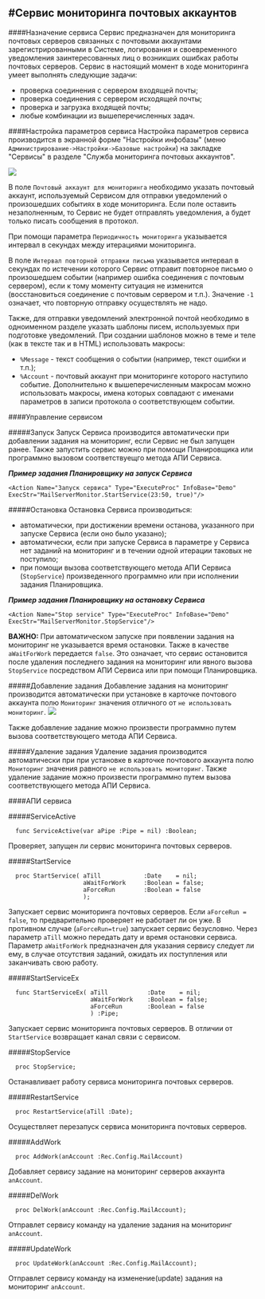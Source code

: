 ﻿#Сервис мониторинга почтовых аккаунтов
---
####Назначение сервиса
Сервис предназначен для мониторинга почтовых серверов связанных с почтовыми аккаунтами зарегистрированными в Системе,
логирования и своевременного уведомления заинтересованных лиц о возникших ошибках работы почтовых серверов.
Сервис в настоящий момент в ходе мониторинга умеет выполнять следующие задачи:
- проверка соединения с сервером входящей почты;
- проверка соединения с сервером исходящей почты;
- проверка и загрузка входящей почты;
- любые комбинации из вышеперечисленных задач.

####Настройка параметров сервиса
Настройка параметров сервиса производится в экранной форме "Настройки инфобазы"
(меню `Администрирование->Настройки->Базовые настройки`) на закладке "Сервисы" в разделе "Служба мониторинга почтовых аккаунтов".

![](topic:.Администрирование.AddFiles.screen_MailAccountMonitorSettings.png)

В поле `Почтовый аккаунт для мониторинга` необходимо указать почтовый аккаунт, используемый Сервисом для отправки уведомлений о произошедших событиях в ходе мониторинга.
Если поле оставить незаполненным, то Сервис не будет отправлять уведомления, а будет только писать сообщения в протокол.

При помощи параметра `Периодичность мониторинга` указывается интервал в секундах между итерациями мониторинга.

В поле `Интервал повторной отправки письма` указывается интервал в секундах по истечении которого Сервис отправит повторное письмо о произошедшем событии (например ошибка соединения с почтовым сервером),
если к тому моменту ситуация не изменится (восстановиться соединение с почтовым сервером и т.п.). Значение `-1` означает, что повторную отправку осуществлять не надо.

Также, для отправки уведомлений электронной почтой необходимо в одноименном разделе указать шаблоны писем, используемых при подготовке уведомлений.
При создании шаблонов можно в теме и теле (как в тексте так и в HTML) использовать макросы:
- `%Message` - текст сообщения о событии (например, текст ошибки и т.п.);
- `%Account` - почтовый аккаунт при мониторинге которого наступило событие.
Дополнительно к вышеперечисленным макросам можно использовать макросы, имена которых совпадают с именами параметров в записи протокола о соответствующем событии.

####Управление сервисом

#####Запуск
Запуск Сервиса производится автоматически при добавлении задания на мониторинг, если Сервис не был запущен ранее.
Также запустить сервис можно при помощи Планировщика или программно вызовом соответствуещго метода АПИ Сервиса.

***Пример задания Планировщику на запуск Сервиса***
```
<Action Name="Запуск сервиса" Type="ExecuteProc" InfoBase="Demo" ExecStr="MailServerMonitor.StartService(23:50, true)"/>
```

#####Остановка
Остановка Сервиса производиться:
- автоматически, при достижении времени останова, указанного при запуске Сервиса (если оно было указано);
- автоматически, если при запуске Сервиса в параметре у Сервиса нет заданий на мониторинг и в течении одной итерации таковых не поступило;
- при помощи вызова соответствующего метода АПИ Сервиса (`StopService`) произведенного программно или при исполнении задания Планировщика.

***Пример задания Планировщику на остановку Сервиса***
```
<Action Name="Stop service" Type="ExecuteProc" InfoBase="Demo" ExecStr="MailServerMonitor.StopService"/>
```

**ВАЖНО:** При автоматическом запуске при появлении задания на мониторинг не указывается время остановки. Также в качестве `aWaitForWork` передается `false`.
Это означает, что сервис остановится после удаления последнего задания на мониторинг или явного вызова `StopService` посредством АПИ Сервиса или при помощи Планировщика.

#####Добавление задания
Добавление задания на мониторинг производится автоматически при установке в карточке почтового аккаунта полю `Мониторинг` значения отличного от `не использовать мониторинг`.
![](topic:.Администрирование.AddFiles.screen_MailAccountSettings_Monitoring.png)

Также добавление задание можно произвести программно путем вызова соответствующего метода АПИ Сервиса.

#####Удаление задания
Удаление задания производится автоматически при при установке в карточке почтового аккаунта полю `Мониторинг` значения равного `не использовать мониторинг`.
Также удаление задание можно произвести программно путем вызова соответствующего метода АПИ Сервиса.

####АПИ сервиса

#####ServiceActive
```
  func ServiceActive(var aPipe :Pipe = nil) :Boolean;
```
Проверяет, запущен ли сервис мониторинга почтовых серверов.

#####StartService
```
  proc StartService( aTill            :Date    = nil;
                     aWaitForWork     :Boolean = false;
                     aForceRun        :Boolean = false
                     );
```
Запускает сервис мониторинга почтовых серверов.
Если `aForceRun = false`, то предварительно проверяет не работает ли он уже.
В противном случае (`aForceRun=true`) запускает сервис безусловно.
Через параметр `aTill` можно передать дату и время остановки сервиса.
Параметр `aWaitForWork` предназначен для указания сервису следует ли ему,
в случае отсутствия заданий, ожидать их поступления или заканчивать свою работу.

#####StartServiceEx
```
  func StartServiceEx( aTill           :Date    = nil;
                       aWaitForWork    :Boolean = false;
                       aForceRun       :Boolean = false
                       ) :Pipe;
```
Запускает сервис мониторинга почтовых серверов.
В отличии от `StartService` возвращает канал связи с сервисом.

#####StopService
```
  proc StopService;
```
Останавливает работу сервиса мониторинга почтовых серверов.

#####RestartService
```
  proc RestartService(aTill :Date);
```
Осуществляет перезапуск сервиса мониторинга почтовых серверов.

#####AddWork
```
  proc AddWork(anAccount :Rec.Config.MailAccount)
```
Добавляет сервису задание на мониторинг серверов аккаунта `anAccount`.

#####DelWork
```
  proc DelWork(anAccount :Rec.Config.MailAccount);
```
Отправлет сервису команду на удаление задания на мониторинг `anAccount`.

#####UpdateWork
```
  proc UpdateWork(anAccount :Rec.Config.MailAccount);
```
Отправлет сервису команду на изменение(update) задания на мониторинг `anAccount`.


